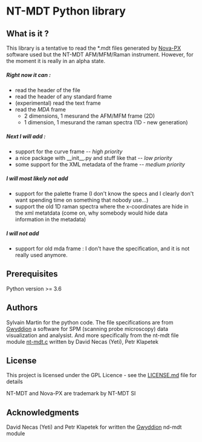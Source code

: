 # NT-MDT Python library

## What is it ?
This library is a tentative to read the *.mdt files generated by [Nova-PX](http://www.ntmdt-si.com/automated-afm/atomic-force-microscope-next) software used but the NT-MDT AFM/MFM/Raman instrument. However, for the moment it is really in an alpha state.


##### Right now it can :
 - read the header of the file
 - read the header of any standard frame
 - (experimental) read the text frame
 - read the _MDA_ frame 
    - 2 dimensions, 1 mesurand the AFM/MFM frame (2D)
    - 1 dimension, 1 mesurand the raman spectra (1D - new generation)

##### Next I will add :
 - support for the curve frame -- *high priority*
 - a nice package with \_\_init__.py and stuff like that -- *low priority*
 - some support for the XML metadata of the frame -- *medium priority*

##### I will most likely not add
 - support for the palette frame (I don't know the specs and I clearly don't want spending time on something that nobody use...)
 - support the old 1D raman spectra where the x-coordinates are hide in the xml metatdata (come on, why somebody would hide data information in the metadata)

##### I will not add
 - support for old mda frame : I don't have the specification, and it is not really used anymore.

## Prerequisites
Python version >= 3.6


## Authors

Sylvain Martin for the python code. The file specifications are from [Gwyddion](http://gwyddion.net/) a software for SPM (scanning probe microscopy) data visualization and analysist. And more specifically from the nt-mdt file module [nt-mdt.c](https://sourceforge.net/p/gwyddion/code/HEAD/tree/trunk/gwyddion/modules/file/nt-mdt.c) written by David Necas (Yeti), Petr Klapetek

## License

This project is licensed under the GPL Licence - see the [LICENSE.md](LICENSE.md) file for details

NT-MDT and Nova-PX are trademark by NT-MDT SI

## Acknowledgments

David Necas (Yeti) and Petr Klapetek for written the [Gwyddion](http://gwyddion.net/) nd-mdt module